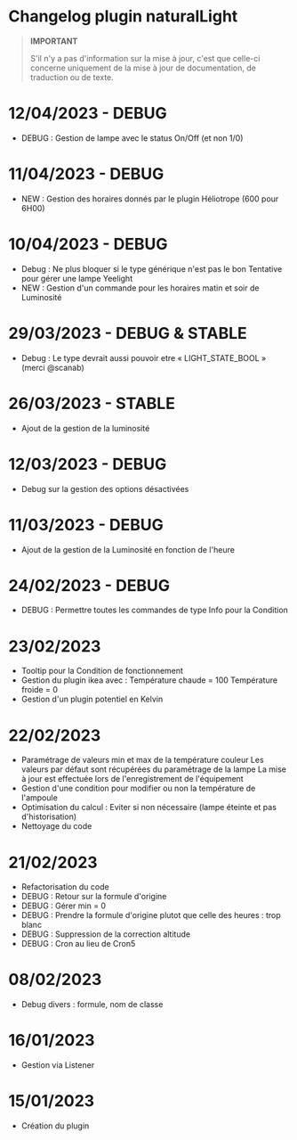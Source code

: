 # Changelog plugin naturalLight

>**IMPORTANT**
>
>S'il n'y a pas d'information sur la mise à jour, c'est que celle-ci concerne uniquement de la mise à jour de documentation, de traduction ou de texte.

# 12/04/2023 - DEBUG

- DEBUG : Gestion de lampe avec le status On/Off (et non 1/0)

# 11/04/2023 - DEBUG

- NEW : Gestion des horaires donnés par le plugin Héliotrope (600 pour 6H00)

# 10/04/2023 - DEBUG

- Debug : Ne plus bloquer si le type générique n'est pas le bon
          Tentative pour gérer une lampe Yeelight
- NEW : Gestion d'un commande pour les horaires matin et soir de Luminosité

# 29/03/2023 - DEBUG & STABLE

- Debug : Le type devrait aussi pouvoir etre « LIGHT_STATE_BOOL »
(merci @scanab)

# 26/03/2023 - STABLE

- Ajout de la gestion de la luminosité

# 12/03/2023 - DEBUG

- Debug sur la gestion des options désactivées

# 11/03/2023 - DEBUG

- Ajout de la gestion de la Luminosité en fonction de l'heure

# 24/02/2023 - DEBUG

- DEBUG : Permettre toutes les commandes de type Info pour la Condition

# 23/02/2023

- Tooltip pour la Condition de fonctionnement
- Gestion du plugin ikea avec :
    Température chaude = 100
    Température froide = 0
- Gestion d'un plugin potentiel en Kelvin

# 22/02/2023

- Paramétrage de valeurs min et max de la température couleur
  Les valeurs par défaut sont récupérées du paramétrage de la lampe
  La mise à jour est effectuée lors de l'enregistrement de l'équipement
- Gestion d'une condition pour modifier ou non la température de l'ampoule
- Optimisation du calcul : Eviter si non nécessaire (lampe éteinte et pas d'historisation)
- Nettoyage du code

# 21/02/2023

- Refactorisation du code
- DEBUG : Retour sur la formule d'origine
- DEBUG : Gérer min = 0
- DEBUG : Prendre la formule d'origine plutot que celle des heures : trop blanc
- DEBUG : Suppression de la correction altitude
- DEBUG : Cron au lieu de Cron5

# 08/02/2023

- Debug divers : formule, nom de classe

# 16/01/2023

- Gestion via Listener

# 15/01/2023

- Création du plugin
